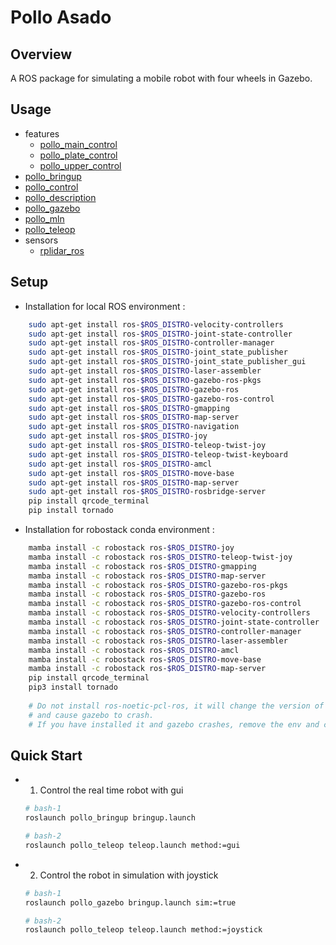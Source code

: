 # Pollo Asado
## Overview
A ROS package for simulating a mobile robot with four wheels in Gazebo.

## Usage
- features
    - [pollo_main_control](./features/pollo_main_control/README.md)
    - [pollo_plate_control](./features/pollo_plate_control/README.md)
    - [pollo_upper_control](./features/pollo_upper_control/README.md)
- [pollo_bringup](pollo_bringup/README.md)
- [pollo_control](pollo_control/README.md)
- [pollo_description](pollo_description/README.md)
- [pollo_gazebo](pollo_gazebo/README.md)
- [pollo_mln](pollo_mln/README.md)
- [pollo_teleop](pollo_teleop/README.md)
- sensors
    - [rplidar_ros](./sensors/rplidar_ros/README.md) 

## Setup   
- Installation for local ROS environment :  
```bash
    sudo apt-get install ros-$ROS_DISTRO-velocity-controllers 
    sudo apt-get install ros-$ROS_DISTRO-joint-state-controller 
    sudo apt-get install ros-$ROS_DISTRO-controller-manager 
    sudo apt-get install ros-$ROS_DISTRO-joint_state_publisher
    sudo apt-get install ros-$ROS_DISTRO-joint_state_publisher_gui
    sudo apt-get install ros-$ROS_DISTRO-laser-assembler 
    sudo apt-get install ros-$ROS_DISTRO-gazebo-ros-pkgs 
    sudo apt-get install ros-$ROS_DISTRO-gazebo-ros 
    sudo apt-get install ros-$ROS_DISTRO-gazebo-ros-control 
    sudo apt-get install ros-$ROS_DISTRO-gmapping 
    sudo apt-get install ros-$ROS_DISTRO-map-server 
    sudo apt-get install ros-$ROS_DISTRO-navigation 
    sudo apt-get install ros-$ROS_DISTRO-joy 
    sudo apt-get install ros-$ROS_DISTRO-teleop-twist-joy 
    sudo apt-get install ros-$ROS_DISTRO-teleop-twist-keyboard  
    sudo apt-get install ros-$ROS_DISTRO-amcl    
    sudo apt-get install ros-$ROS_DISTRO-move-base 
    sudo apt-get install ros-$ROS_DISTRO-map-server   
    sudo apt-get install ros-$ROS_DISTRO-rosbridge-server     
    pip install qrcode_terminal
    pip install tornado
```   

- Installation for robostack conda environment :  
```bash
    mamba install -c robostack ros-$ROS_DISTRO-joy 
    mamba install -c robostack ros-$ROS_DISTRO-teleop-twist-joy
    mamba install -c robostack ros-$ROS_DISTRO-gmapping 
    mamba install -c robostack ros-$ROS_DISTRO-map-server 
    mamba install -c robostack ros-$ROS_DISTRO-gazebo-ros-pkgs 
    mamba install -c robostack ros-$ROS_DISTRO-gazebo-ros 
    mamba install -c robostack ros-$ROS_DISTRO-gazebo-ros-control 
    mamba install -c robostack ros-$ROS_DISTRO-velocity-controllers 
    mamba install -c robostack ros-$ROS_DISTRO-joint-state-controller 
    mamba install -c robostack ros-$ROS_DISTRO-controller-manager 
    mamba install -c robostack ros-$ROS_DISTRO-laser-assembler   
    mamba install -c robostack ros-$ROS_DISTRO-amcl    
    mamba install -c robostack ros-$ROS_DISTRO-move-base    
    mamba install -c robostack ros-$ROS_DISTRO-map-server    
    pip install qrcode_terminal  
    pip3 install tornado      
    
    # Do not install ros-noetic-pcl-ros, it will change the version of some pkgs,     
    # and cause gazebo to crash.    
    # If you have installed it and gazebo crashes, remove the env and create a new one.   
```   

## Quick Start
- 1. Control the real time robot with gui
    ```bash
    # bash-1
    roslaunch pollo_bringup bringup.launch

    # bash-2
    roslaunch pollo_teleop teleop.launch method:=gui
    ```
- 2. Control the robot in simulation with joystick
    ```bash
    # bash-1
    roslaunch pollo_gazebo bringup.launch sim:=true

    # bash-2
    roslaunch pollo_teleop teleop.launch method:=joystick
    ```